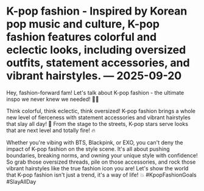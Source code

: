 # K-pop fashion - Inspired by Korean pop music and culture, K-pop fashion features colorful and eclectic looks, including oversized outfits, statement accessories, and vibrant hairstyles. — 2025-09-20

Hey, fashion-forward fam! Let's talk about K-pop fashion - the ultimate inspo we never knew we needed! 💃🕺

Think colorful, think eclectic, think oversized! K-pop fashion brings a whole new level of fierceness with statement accessories and vibrant hairstyles that slay all day! 🌟 From the stage to the streets, K-pop stars serve looks that are next level and totally fire! 🔥

Whether you're vibing with BTS, Blackpink, or EXO, you can't deny the impact of K-pop fashion on the style scene. It's all about pushing boundaries, breaking norms, and owning your unique style with confidence! So grab those oversized threads, pile on those accessories, and rock those vibrant hairstyles like the true fashion icon you are! Let's show the world that K-pop fashion isn't just a trend, it's a way of life! 💥 #KpopFashionGoals #SlayAllDay
